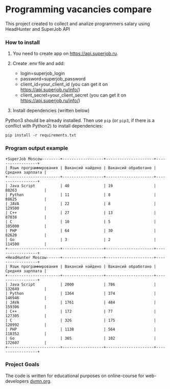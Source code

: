 # Programming vacancies compare

This project created to collect and analize programmers salary using HeadHunter and SuperJob API

### How to install

1. You need to create app on https://api.superjob.ru.
2. Create .env file and add:
    * login=superjob_login
    * password=superjob_password
    * client_id=your_client_id (you can get it on https://api.superjob.ru/info/)
    * client_secret=your_client_secret (you can get it on https://api.superjob.ru/info/)

3. Install dependencies (written below)

Python3 should be already installed. 
Then use `pip` (or `pip3`, if there is a conflict with Python2) to install dependencies:
```
pip install -r requirements.txt
```

### Program output example
```
+SuperJob Moscow--------+------------------+---------------------+------------------+
| Язык программирования | Вакансий найдено | Вакансий обработано | Средняя зарплата |
+-----------------------+------------------+---------------------+------------------+
| Java Script           | 40               | 19                  | 88263            |
| Python                | 11               | 8                   | 88625            |
| JAVA                  | 22               | 8                   | 129500           |
| C++                   | 27               | 13                  | 87038            |
| C                     | 10               | 5                   | 105000           |
| PHP                   | 64               | 30                  | 82620            |
| Go                    | 3                | 2                   | 114500           |
+-----------------------+------------------+---------------------+------------------+
+HeadHunter Moscow------+------------------+---------------------+------------------+
| Язык программирования | Вакансий найдено | Вакансий обработано | Средняя зарплата |
+-----------------------+------------------+---------------------+------------------+
| Java Script           | 2000             | 786                 | 132649           |
| Python                | 1364             | 374                 | 146946           |
| JAVA                  | 1761             | 484                 | 159306           |
| C++                   | 172              | 77                  | 127305           |
| C                     | 326              | 175                 | 120992           |
| PHP                   | 1138             | 564                 | 118352           |
| Go                    | 365              | 102                 | 172607           |
+-----------------------+------------------+---------------------+------------------+
```

### Project Goals

The code is written for educational purposes on online-course for web-developers [dvmn.org](https://dvmn.org/).